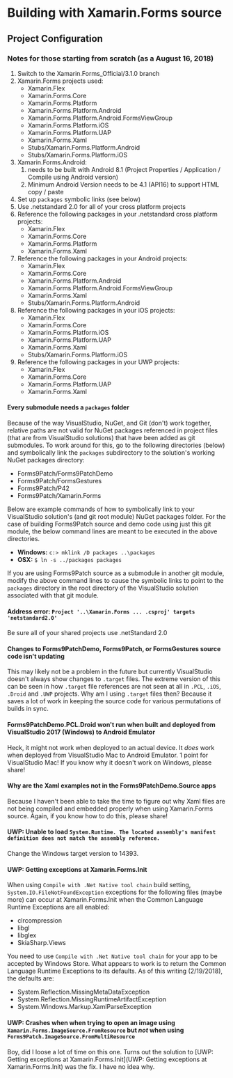 # Building with Xamarin.Forms source

## Project Configuration

### Notes for those starting from scratch (as a August 16, 2018)

1. Switch to the Xamarin.Forms_Official/3.1.0 branch
2. Xamarin.Forms projects used:
   -  Xamarin.Flex  
   -  Xamarin.Forms.Core
   -  Xamarin.Forms.Platform
   -  Xamarin.Forms.Platform.Android
   -  Xamarin.Forms.Platform.Android.FormsViewGroup
   -  Xamarin.Forms.Platform.iOS
   -  Xamarin.Forms.Platform.UAP
   -  Xamarin.Forms.Xaml
   -  Stubs/Xamarin.Forms.Platform.Android
   -  Stubs/Xamarin.Forms.Platform.iOS
3. Xamarin.Forms.Android:
    1. needs to be built with Android 8.1 (Project Properties / Application / Compile using Android version)
    2. Minimum Android Version needs to be 4.1 (API16) to support HTML copy / paste
4. Set up ```packages``` symbolic links (see below)
5. Use .netstandard 2.0 for all of your cross platform projects
6. Reference the following packages in your .netstandard cross platform projects:
   -  Xamarin.Flex  
   -  Xamarin.Forms.Core
   -  Xamarin.Forms.Platform
   -  Xamarin.Forms.Xaml
7. Reference the following packages in your Android projects:
   -  Xamarin.Flex  
   -  Xamarin.Forms.Core
   -  Xamarin.Forms.Platform.Android
   -  Xamarin.Forms.Platform.Android.FormsViewGroup
   -  Xamarin.Forms.Xaml
   -  Stubs/Xamarin.Forms.Platform.Android
8. Reference the following packages in your iOS projects:  
   -  Xamarin.Flex  
   -  Xamarin.Forms.Core
   -  Xamarin.Forms.Platform.iOS
   -  Xamarin.Forms.Platform.UAP
   -  Xamarin.Forms.Xaml
   -  Stubs/Xamarin.Forms.Platform.iOS
9. Reference the following packages in your UWP projects:
   -  Xamarin.Flex  
   -  Xamarin.Forms.Core
   -  Xamarin.Forms.Platform.UAP
   -  Xamarin.Forms.Xaml

#### Every submodule needs a ```packages``` folder

Because of the way VisualStudio, NuGet, and Git (don't) work together, relative paths are not valid for NuGet packages referenced in project files (that are from VisualStudio solutions) that have been added as git submodules.  To work around for this, go to the following directories (below) and symbolically link the ```packages``` subdirectory to the solution's working NuGet packages directory:

- Forms9Patch/Forms9PatchDemo
- Forms9Patch/FormsGestures
- Forms9Patch/P42
- Forms9Patch/Xamarin.Forms

Below are example commands of how to symbolically link to your VisualStudio solution's (and git root module) NuGet packages folder.  For the case of building Forms9Patch source and demo code using just this git module, the below command lines are meant to be executed in the above directories.

- **Windows:** ``` c:> mklink /D packages ..\packages ```
- **OSX:** ``` $ ln -s ../packages packages ```

If you are using Forms9Patch source as a submodule in another git module, modify the above command lines to cause the symbolic links to point to the ```packages``` directory in the root directory of the VisualStudio solution associated with that git module.

#### Address error:  ``` Project '..\Xamarin.Forms ... .csproj' targets 'netstandard2.0' ```
Be sure all of your shared projects use .netStandard 2.0

#### Changes to Forms9PatchDemo, Forms9Patch, or FormsGestures source code isn't updating

This may likely not be a problem in the future but currently VisualStudio doesn't always show changes to ```.target``` files.  The extreme version of this can be seen in how ```.target``` file references are not seen at all in ```.PCL```, ```.iOS```, ```.Droid``` and ```.UWP``` projects.  Why am I using ```.target``` files then?  Because it saves a lot of work in keeping the source code for various permutations of builds in sync.

#### Forms9PatchDemo.PCL.Droid won't run when built and deployed from VisualStudio 2017 (Windows) to Android Emulator

Heck, it might not work when deployed to an actual device.  It *does* work when deployed from VisualStudio Mac to Android Emulator.  1 point for VisualStudio Mac!  If you know why it doesn't work on Windows, please share!

#### Why are the Xaml examples not in the Forms9PatchDemo.Source apps

Because I haven't been able to take the time to figure out why Xaml files are not being compiled and embedded properly when using Xamarin.Forms source.  Again, if you know how to do this, please share!

#### UWP: Unable to load `System.Runtime. The located assembly's manifest definition does not match the assembly reference.`

Change the Windows target version to 14393.

#### UWP: Getting exceptions at Xamarin.Forms.Init

When using `Compile with .Net Native tool chain` build setting, `System.IO.FileNotFoundException` exceptions for the following files (maybe more) can occur at Xamarin.Forms.Init when the Common Language Runtime Exceptions are all enabled:

- clrcompression
- libgl
- libglex
- SkiaSharp.Views

You need to use `Compile with .Net Native tool chain` for your app to be accepted by Windows Store.  What appears to work is to return the Common Language Runtime Exceptions to its defaults.  As of this writing (2/19/2018), the defaults are:

- System.Reflection.MissingMetaDataException
- System.Reflection.MissingRuntimeArtifactException
- System.Windows.Markup.XamlParseException

#### UWP: Crashes when when trying to open an image using `Xamarin.Forms.ImageSource.FromResource` but *not* when using `Forms9Patch.ImageSource.FromMultiResource`

Boy, did I loose a lot of time on this one.  Turns out the solution to [UWP: Getting exceptions at Xamarin.Forms.Init](UWP: Getting exceptions at Xamarin.Forms.Init) was the fix.  I have no idea why.
